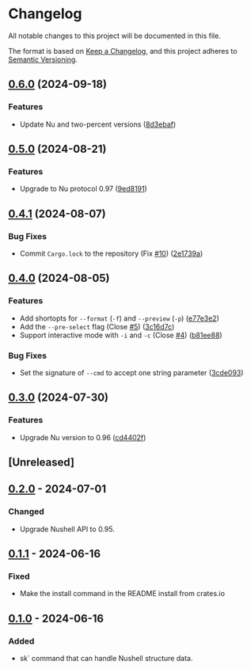 # Changelog
All notable changes to this project will be documented in this file.

The format is based on [Keep a Changelog](https://keepachangelog.com/en/1.0.0/),
and this project adheres to [Semantic Versioning](https://semver.org/spec/v2.0.0.html).

## [0.6.0](https://github.com/idanarye/nu_plugin_skim/compare/v0.5.0...v0.6.0) (2024-09-18)


### Features

* Update Nu and two-percent versions ([8d3ebaf](https://github.com/idanarye/nu_plugin_skim/commit/8d3ebaf3afac5936f08f6283906a8b31576c8b15))

## [0.5.0](https://github.com/idanarye/nu_plugin_skim/compare/v0.4.1...v0.5.0) (2024-08-21)


### Features

* Upgrade to Nu protocol 0.97 ([9ed8191](https://github.com/idanarye/nu_plugin_skim/commit/9ed8191e2e79d83238fa0d0764718483e587af30))

## [0.4.1](https://github.com/idanarye/nu_plugin_skim/compare/v0.4.0...v0.4.1) (2024-08-07)


### Bug Fixes

* Commit `Cargo.lock` to the repository (Fix [#10](https://github.com/idanarye/nu_plugin_skim/issues/10)) ([2e1739a](https://github.com/idanarye/nu_plugin_skim/commit/2e1739a3c036554341139e79e33497d19fff5712))

## [0.4.0](https://github.com/idanarye/nu_plugin_skim/compare/v0.3.0...v0.4.0) (2024-08-05)


### Features

* Add shortopts for `--format` (`-f`) and `--preview` (`-p`) ([e77e3e2](https://github.com/idanarye/nu_plugin_skim/commit/e77e3e21d8438f366dfd7a6afcb8f86203ec7230))
* Add the `--pre-select` flag (Close [#5](https://github.com/idanarye/nu_plugin_skim/issues/5)) ([3c16d7c](https://github.com/idanarye/nu_plugin_skim/commit/3c16d7cd1a427f338182ad1865257fdc9a076f56))
* Support interactive mode with `-i` and `-c` (Close [#4](https://github.com/idanarye/nu_plugin_skim/issues/4)) ([b81ee88](https://github.com/idanarye/nu_plugin_skim/commit/b81ee8892f54a6e18bd5d88890737b7194a736e2))


### Bug Fixes

* Set the signature of `--cmd` to accept one string parameter ([3cde093](https://github.com/idanarye/nu_plugin_skim/commit/3cde0937509c9c5eadab06efad3f592a1aee6a7b))

## [0.3.0](https://github.com/idanarye/nu_plugin_skim/compare/v0.2.0...v0.3.0) (2024-07-30)


### Features

* Upgrade Nu version to 0.96 ([cd4402f](https://github.com/idanarye/nu_plugin_skim/commit/cd4402f0e76b574e834baff7bbc9321a0c3f9415))

## [Unreleased]

## [0.2.0](https://github.com/idanarye/nu_plugin_skim/compare/v0.1.1...v0.2.0) - 2024-07-01

### Changed
- Upgrade Nushell API to 0.95.

## [0.1.1](https://github.com/idanarye/nu_plugin_skim/compare/v0.1.0...v0.1.1) - 2024-06-16

### Fixed
- Make the install command in the README install from crates.io

## [0.1.0](https://github.com/idanarye/nu_plugin_skim/releases/tag/v0.1.0) - 2024-06-16

### Added
- sk` command that can handle Nushell structure data.
